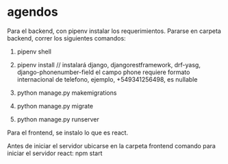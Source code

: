 # agendos

Para el backend, con pipenv instalar los requerimientos.
Pararse en carpeta backend, correr los siguientes comandos:
1. pipenv shell
2. pipenv install
// instalará django, djangorestframework, drf-yasg, django-phonenumber-field
el campo phone requiere formato internacional de telefono, ejemplo, +549341256498, es nullable

3. python manage.py makemigrations
4. python manage.py migrate
5. python manage.py runserver

Para el frontend, se instalo lo que es react.

Antes de iniciar el servidor ubicarse en la carpeta frontend
comando para iniciar el servidor react: npm start

